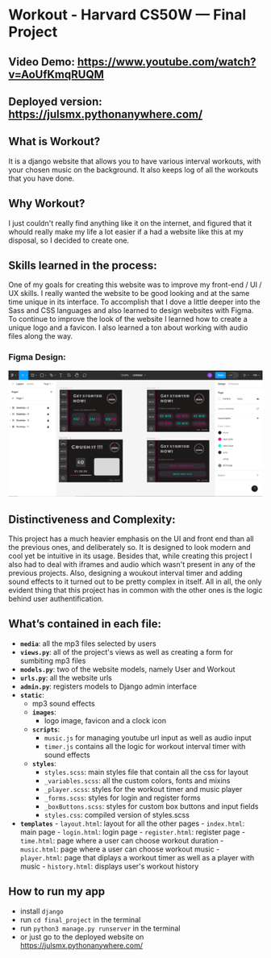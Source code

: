 # Workout - Harvard CS50W — Final Project
## Video Demo: https://www.youtube.com/watch?v=AoUfKmqRUQM
## Deployed version: https://julsmx.pythonanywhere.com/
## What is Workout?
It is a django website that allows you to have various interval workouts, with your chosen music on the background. It also keeps log of all the workouts that you have done.

## Why Workout?
I just couldn't really find anything like it on the internet, and figured that it whould really make my life a lot easier if a had a website like this at my disposal, so I decided to create one.

## Skills learned in the process:
One of my goals for creating this website was to improve my front-end / UI / UX skills. I really wanted the website to be good looking and at the same time unique in its interface. To accomplish that I dove a little deeper into the Sass and CSS languages and also learned to design websites with Figma. To continue to improve the look of the website I learned how to create a unique logo and a favicon. I also learned a ton about working with audio files along the way.

### Figma Design:
![Screenshot of a figma design](Screenshot.png)

## Distinctiveness and Complexity:
This project has a much heavier emphasis on the UI and front end than all the previous ones, and deliberately so. It is designed to look modern and cool yet be intuitive in its usage. Besides that, while creating this project I also had to deal with iframes and audio which wasn't present in any of the previous projects. Also, designing a woukout interval timer and adding sound effects to it turned out to be pretty complex in itself. All in all, the only evident thing that this project has in common with the other ones is the logic behind user authentification.

## What’s contained in each file:
- **`media`**:  all the mp3 files selected by users
- **`views.py`**:  all of the project's views as well as creating a form for sumbiting mp3 files
- **`models.py`**:  two of the website models, namely User and Workout 
- **`urls.py`**:  all the website urls 
- **`admin.py`**: registers models to Django admin interface
- **`static`**:
    -  mp3 sound effects
    -  **`images`**:
        - logo image, favicon and a clock icon
    -  **`scripts`**:
        - `music.js` for managing youtube url input as well as audio input
        - `timer.js` contains all the logic for workout interval timer with sound effects
    - **`styles`**:
        - `styles.scss`: main styles file that contain all the css for layout
        - `_variables.scss`: all the custom colors, fonts and mixins
        - `_player.scss`: styles for the workout timer and music player
        - `_forms.scss`: styles for login and register forms
        - `_boxButtons.scss`: styles for custom box buttons and input fields
        - `styles.css`: compiled version of styles.scss
- **``templates``**
        - `layout.html`: layout for all the other pages
        - `index.html`: main page
        - `login.html`: login page
        - `register.html`: register page
        - `time.html`: page where a user can choose workout duration
        - `music.html`: page where a user can choose workout music
        - `player.html`: page that diplays a workout timer as well as a player with music
        - `history.html`: displays user's workout history

## How to run my app
 - install `django`
 - run `cd final_project` in the terminal
 - run `python3 manage.py runserver` in the terminal
 - or just go to the deployed website on https://julsmx.pythonanywhere.com/
